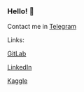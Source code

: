 ### Hello! 👋

Contact me in [Telegram](https://t.me/elisey999)

Links: 

[GitLab](https://gitlab.com/inspired99)

[LinkedIn](https://www.linkedin.com/in/%D0%B5%D0%BB%D0%B8%D1%81%D0%B5%D0%B9-%D0%B5%D0%B2%D1%81%D0%B5%D0%B5%D0%B2-3b72a621a/)

[Kaggle](https://www.kaggle.com/xyinspired)
